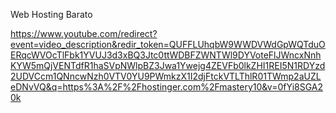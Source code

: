 Web Hosting Barato

https://www.youtube.com/redirect?event=video_description&redir_token=QUFFLUhqbW9WWDVWdGpWQTduOERqcWVOcTlFbk1YVUJ3d3xBQ3Jtc0ttWDBFZWNTWl9DYVoteFlJWncxNnhKYW5mQjVENTdfR1haSVpNWlpBZ3Jwa1Ywejg4ZEVFb0lkZHI1REI5N1RDYzd2UDVCcm1QNncwNzh0VTV0YU9PWmkzX1I2djFtckVTLThlR01TWmp2aUZLeDNvVQ&q=https%3A%2F%2Fhostinger.com%2Fmastery10&v=0fYi8SGA20k